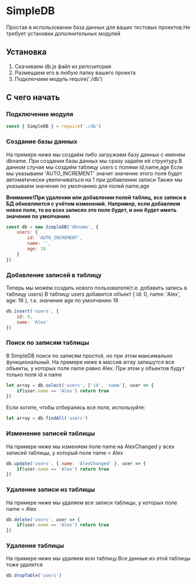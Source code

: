 # SimpleDB
Простая в использовании база данных для ваших тестовых проектов.Не требует установки дополнительных модулей

## Установка

1. Скачиваем db.js файл из репозитория
2. Размещаем его в любую папку вашего проекта
3. Подключаем модуль require('./db')

## С чего начать

### Подключение модуля
```js
const { SimpleDB } = require('./db')
```

### Создание базы данных

На примере ниже мы создаём либо загружаем базу данных с именем dbname.
При создании базы данных мы сразу задаём её структуру.В данном случае мы создаём таблицу users с полями id,name,age
Если мы указываем 'AUTO_INCREMENT' значит значение этого поля будет автоматически увеличиваться на 1 при добавлении записи
Также мы указываем значения по умолчанию для полей name,age

**Внимание!При удалении или добавлении полей таблиц, все записи в БД обновляются с учётом изменений.**
**Например, если добавляем новое поле, то во всех записях это поле будет, и оно будет иметь значение по умолчанию**
```js
const db = new SimpleDB('dbname', {
    users: {
        id: 'AUTO_INCREMENT',
        name: '',
        age: 18
    }
})
```

### Добавление записей в таблицу

Теперь мы можем создать нового пользователя(т.е. добавить запись в таблицу users)
В таблицу users добавится объект { id: 0, name: 'Alex', age: 18 }, т.к. значение age по умолчанию 18
```js
db.insert('users', {
    id: 0,
    name: 'Alex'
})
```

### Поиск по записям таблицы

В SimpleDB поиск по записям простой, но при этом максимально функциональный.
На примере ниже в массив array запишутся все объекты, у которых поле name равно Alex.
При этом у объектов будут только поля id и name
```js
let array = db.select('users', ['id', 'name'], user => {
    if(user.name == 'Alex') return true
})
```

Если хотите, чтобы отбирались все поля, используйте:
```js
let array = db.findAll('users')
```

### Изменение записей таблицы

На примере ниже мы изменяем поле name на AlexChanged у всех записей таблицы, у который поле name = Alex

```js
db.update('users', { name: 'AlexChanged' }, user => {
    if(user.name == 'Alex') return true
})
```

### Удаление записи из таблицы
На примере ниже мы удаляем все записи таблицы, у которых поле name = Alex

```js
db.delete('users', user => {
    if(user.name == 'Alex') return true
})
```

### Удаление таблицы
На примере ниже мы удаляем всю таблицу.Все данные из этой таблицы тоже удалятся

```js
db.dropTable('users')
```
